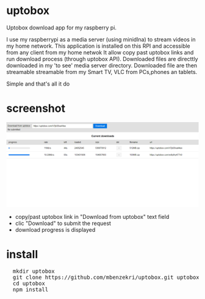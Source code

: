 # uptobox
Uptobox download app for my raspberry pi.

I use my raspberrypi as a media server (using minidlna) to stream videos in my home network.
This application is installed on this RPI and accessible from any client from my home netwok
It allow copy past uptobox links and run download process (through uptobox API).
Downloaded files are directtly downloaded in my 'to see' media server directory.
Downloaded file are then streamable streamable from my Smart TV, VLC from PCs,phones an tablets.

Simple and that's all it do

# screenshot
<img src="/site/screenshot.png" alt="site image"/>

- copy/past uptobox link in "Download from uptobox" text field 
- clic "Download" to submit the request
- download progress is displayed

# install

<pre>
  mkdir uptobox
  git clone https://github.com/mbenzekri/uptobox.git uptobox
  cd uptobox
  npm install
</pre>
